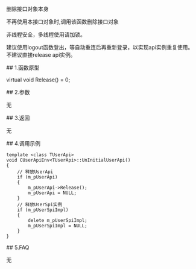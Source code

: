 <p>删除接口对象本身</p>
<p>不再使用本接口对象时,调用该函数删除接口对象</p>
<p>非线程安全，多线程使用请加锁。</p>
<p>建议使用logout函数登出，等自动重连后再重新登录，以实现api实例重复使用。不建议直接release api实例。</p>
<span class="anchor" id="81b57f98-6249-486d-8bf4-8a5c657f557d"></span>
## 1.函数原型
<p>virtual void Release() = 0;</p>
<span class="anchor" id="5a811791-b49e-4a7e-b046-ccaffbd4dda8"></span>
## 2.参数
<p>无</p>
<span class="anchor" id="696b3128-c7ee-4273-852e-e66e0a6e9b72"></span>
## 3.返回
<p>无</p>
<span class="anchor" id="b1ba5d00-1b4d-42bc-9ee8-985d0f131b8e"></span>
## 4.调用示例
<pre><code>template &lt;class TUserApi&gt;
void CUserApiEnv&lt;TUserApi&gt;::UnInitialUserApi()
{
    // 释放UserApi
    if (m_pUserApi)
    {
        m_pUserApi-&gt;Release();
        m_pUserApi = NULL;
    }
    // 释放UserSpi实例
    if (m_pUserSpiImpl)
    {
        delete m_pUserSpiImpl;
        m_pUserSpiImpl = NULL;
    }
}
</code></pre>
<span class="anchor" id="e715f39a-3f76-4319-808c-1f83470429ed"></span>
## 5.FAQ
<p>无</p>
